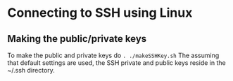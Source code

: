 # Connecting to SSH using Linux
## Making the public/private keys
To make the public and private keys do `. ./makeSSHKey.sh`
The assuming that default settings are used, the SSH private and public keys reside in the ~/.ssh directory.
